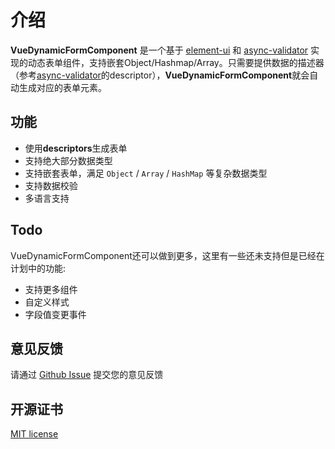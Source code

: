 # 介绍

**VueDynamicFormComponent** 是一个基于 [element-ui](https://element.faas.ele.me/#/zh-CN) 和 [async-validator](https://github.com/yiminghe/async-validator) 实现的动态表单组件，支持嵌套Object/Hashmap/Array。只需要提供数据的描述器（参考[async-validator](https://github.com/yiminghe/async-validator)的descriptor），**VueDynamicFormComponent**就会自动生成对应的表单元素。



## 功能

- 使用**descriptors**生成表单
- 支持绝大部分数据类型
- 支持嵌套表单，满足 `Object` / `Array` / `HashMap` 等复杂数据类型
- 支持数据校验
- 多语言支持



## Todo

VueDynamicFormComponent还可以做到更多，这里有一些还未支持但是已经在计划中的功能:

- 支持更多组件
- 自定义样式
- 字段值变更事件



## 意见反馈

请通过 [Github Issue](https://github.com/chenquincy/vue-dynamic-form-component/issues) 提交您的意见反馈



## 开源证书

[MIT license](https://tldrlegal.com/license/mit-license)


